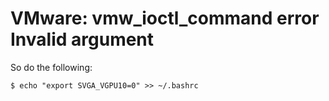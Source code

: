 # VMware: vmw_ioctl_command error Invalid argument

So do the following:
```shell
$ echo "export SVGA_VGPU10=0" >> ~/.bashrc
```
